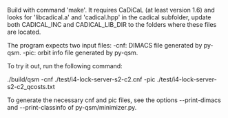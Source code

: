 Build with command 'make'. It requires CaDiCaL (at least version 1.6) and looks
for 'libcadical.a' and 'cadical.hpp' in the cadical subfolder, update both
CADICAL_INC and CADICAL_LIB_DIR to the folders where these files are located.

The program expects two input files:
-cnf: DIMACS file generated by py-qsm.
-pic: orbit info file generated by py-qsm.

To try it out, run the following command:

./build/qsm -cnf ./test/i4-lock-server-s2-c2.cnf -pic ./test/i4-lock-server-s2-c2_qcosts.txt 


To generate the necessary cnf and pic files, see the options --print-dimacs and
--print-classinfo of py-qsm/minimizer.py.
